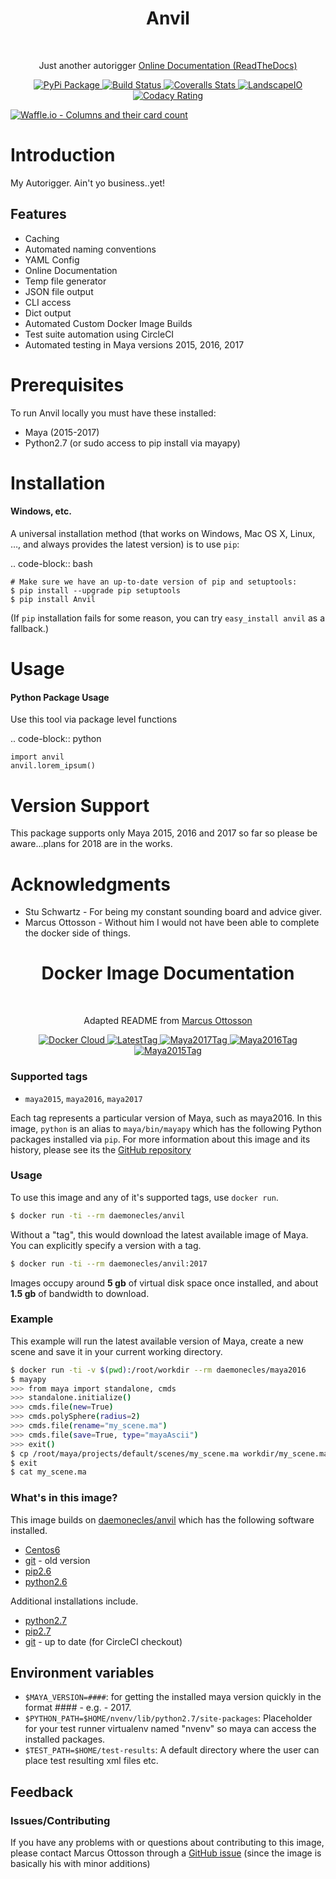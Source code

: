 <h1 align="center"> Anvil </h1> <br>

<p align="center">
  Just another autorigger
  <a href="http://riganvil.readthedocs.io/en/latest/">Online Documentation (ReadTheDocs)</a>
</p>


<div align="center">
  <!-- PyPi Package Info -->
  <a href="https://badge.fury.io/py/Anvil">
    <img src="https://badge.fury.io/py/Anvil.svg"
      alt="PyPi Package" />
  </a>
  <!-- CircleCI Build Status -->
  <a href="https://circleci.com/gh/AndresMWeber/Anvil/">
    <img src="https://circleci.com/gh/AndresMWeber/Anvil.svg?style=shield&circle-token=:circle-token"
      alt="Build Status" />
  </a>
  <!-- Coverage Stats -->
  <a href="https://coveralls.io/github/AndresMWeber/Anvil?branch=master/">
    <img src="https://coveralls.io/repos/github/AndresMWeber/Anvil/badge.svg?branch=master"
      alt="Coveralls Stats" />
  </a>
  <!-- LandscapeIO  -->
  <a href="https://landscape.io/github/AndresMWeber/Anvil/master">
    <img src="https://landscape.io/github/AndresMWeber/Anvil/master/landscape.svg?style=flat"
      alt="LandscapeIO" />
  </a>
  <!-- Codacy Rating -->
  <a href="https://www.codacy.com/app/AndresMWeber/Anvil?utm_source=github.com&amp;utm_medium=referral&amp;utm_content=AndresMWeber/Anvil&amp;utm_campaign=Badge_Grade">
    <img src="https://api.codacy.com/project/badge/Grade/ef864a0c79984322b7809d64e3f036c8"
      alt="Codacy Rating" />
  </a>
</div>

[![Waffle.io - Columns and their card count](https://badge.waffle.io/AndresMWeber/Anvil.svg?columns=all)](https://waffle.io/AndresMWeber/Anvil)


Introduction
=============

My Autorigger.  Ain't yo business..yet!

Features
--------
-  Caching
-  Automated naming conventions
-  YAML Config
-  Online Documentation
-  Temp file generator
-  JSON file output
-  CLI access
-  Dict output
-  Automated Custom Docker Image Builds
-  Test suite automation using CircleCI
-  Automated testing in Maya versions 2015, 2016, 2017

Prerequisites
=============
To run Anvil locally you must have these installed:

- Maya (2015-2017)
- Python2.7 (or sudo access to pip install via mayapy)


Installation
============
#### Windows, etc.

A universal installation method (that works on Windows, Mac OS X, Linux, …, and always provides the latest version) is to use `pip`:

.. code-block:: bash

    # Make sure we have an up-to-date version of pip and setuptools:
    $ pip install --upgrade pip setuptools
    $ pip install Anvil


(If ``pip`` installation fails for some reason, you can try ``easy_install anvil`` as a fallback.)

Usage
=====
#### Python Package Usage

Use this tool via package level functions

.. code-block:: python

    import anvil
    anvil.lorem_ipsum()

Version Support
===============
This package supports only Maya 2015, 2016 and 2017 so far so please be aware...plans for 2018 are in the works.

Acknowledgments
===============
-  Stu Schwartz - For being my constant sounding board and advice giver.
-  Marcus Ottosson - Without him I would not have been able to complete the docker side of things.



<h1 align="center"> Docker Image Documentation </h1> <br>

<p align="center">
  Adapted README from <a href="https://github.com/mottosso/docker-maya">Marcus Ottosson</a>
</p>

<div align="center">
  <!-- Docker Cloud and Layer-->
  <a href="https://cloud.docker.com/app/daemonecles/repository/docker/daemonecles/anvil/general">
    <img src="https://images.microbadger.com/badges/image/daemonecles/anvil.svg"
      alt="Docker Cloud" />
  </a>
  <!-- Latest Tag -->
  <a href="https://hub.docker.com/r/daemonecles/anvil/">
    <img src="https://images.microbadger.com/badges/version/daemonecles/anvil.svg"
      alt="LatestTag" />
  </a>
  <!-- Maya2017 Tag -->
  <a href="https://hub.docker.com/r/daemonecles/anvil/">
    <img src="https://images.microbadger.com/badges/version/daemonecles/anvil:maya2017.svg"
      alt="Maya2017Tag" />
  </a>
  <!-- Maya2016 Tag -->
  <a href="https://hub.docker.com/r/daemonecles/anvil/">
    <img src="https://images.microbadger.com/badges/version/daemonecles/anvil:maya2016.svg"
      alt="Maya2016Tag" />
  </a>
  <!-- Maya2015 Tag -->
  <a href="https://hub.docker.com/r/daemonecles/anvil/">
    <img src="https://images.microbadger.com/badges/version/daemonecles/anvil:maya2015.svg"
      alt="Maya2015Tag" />
  </a>
</div>

### Supported tags

- `maya2015`, `maya2016`, `maya2017`

Each tag represents a particular version of Maya, such as maya2016. In this image, `python` is an alias to `maya/bin/mayapy` which has the following Python packages installed via `pip`.
For more information about this image and its history, please see its the [GitHub repository][1]

[1]: https://github.com/andresmweber/anvil/wiki

### Usage

To use this image and any of it's supported tags, use `docker run`.

```bash
$ docker run -ti --rm daemonecles/anvil
```

Without a "tag", this would download the latest available image of Maya. You can explicitly specify a version with a tag.

```bash
$ docker run -ti --rm daemonecles/anvil:2017
```

Images occupy around **5 gb** of virtual disk space once installed, and about **1.5 gb** of bandwidth to download.

### Example

This example will run the latest available version of Maya, create a new scene and save it in your current working directory.

```bash
$ docker run -ti -v $(pwd):/root/workdir --rm daemonecles/maya2016
$ mayapy
>>> from maya import standalone, cmds
>>> standalone.initialize()
>>> cmds.file(new=True)
>>> cmds.polySphere(radius=2)
>>> cmds.file(rename="my_scene.ma")
>>> cmds.file(save=True, type="mayaAscii")
>>> exit()
$ cp /root/maya/projects/default/scenes/my_scene.ma workdir/my_scene.ma
$ exit
$ cat my_scene.ma
```

### What's in this image?

This image builds on [daemonecles/anvil][2] which has the following software installed.

- [Centos6](https://www.centos.org/download/)
- [git](https://git-scm.com/) - old version
- [pip2.6](https://pip.pypa.io/en/stable/)
- [python2.6](https://www.python.org/download/releases/2.6.6/)

Additional installations include.

- [python2.7](https://www.python.org/download/releases/2.7.4/)
- [pip2.7](https://pip.pypa.io/en/stable/)
- [git](https://git-scm.com/) - up to date (for CircleCI checkout)

[2]: (https://registry.hub.docker.com/u/daemonecles/anvil/)

## Environment variables
* `$MAYA_VERSION=####`: for getting the installed maya version quickly in the format #### - e.g. - 2017.
* `$PYTHON_PATH=$HOME/nvenv/lib/python2.7/site-packages`: Placeholder for your test runner virtualenv named "nvenv" so maya can access the installed packages.
* `$TEST_PATH=$HOME/test-results`: A default directory where the user can place test resulting xml files etc.

## Feedback
### Issues/Contributing

If you have any problems with or questions about contributing to this image, please contact Marcus Ottosson through a [GitHub issue][3] (since the image is basically his with minor additions)

[3]: https://github.com/mottosso/docker-maya/issues
